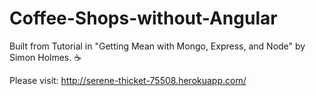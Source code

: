 # Coffee-Shops-without-Angular

Built from Tutorial in "Getting Mean with Mongo, Express, and Node" by Simon Holmes. 
:coffee:


Please visit: http://serene-thicket-75508.herokuapp.com/

